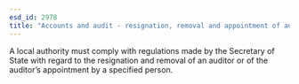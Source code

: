 ```yaml
---
esd_id: 2978
title: "Accounts and audit - resignation, removal and appointment of auditor"
---
```


A local authority must comply with regulations made by the Secretary of State with regard to the resignation and removal of an auditor or of the auditor’s appointment by a specified person.

